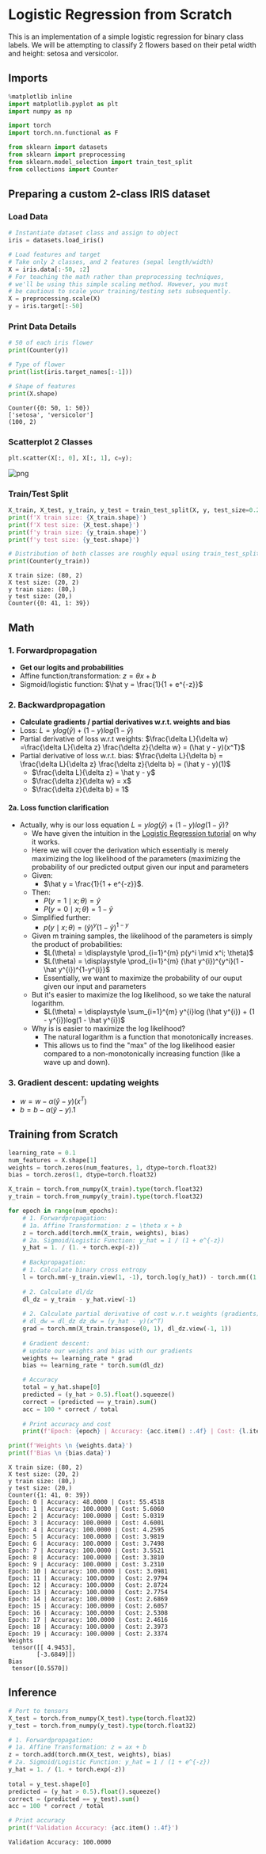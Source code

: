 # Logistic Regression from Scratch

This is an implementation of a simple logistic regression for binary class labels. We will be attempting to classify 2 flowers based on their petal width and height: setosa and versicolor.

## Imports


```python
%matplotlib inline
import matplotlib.pyplot as plt
import numpy as np

import torch
import torch.nn.functional as F

from sklearn import datasets
from sklearn import preprocessing
from sklearn.model_selection import train_test_split
from collections import Counter
```

## Preparing a custom 2-class IRIS dataset

### Load Data


```python
# Instantiate dataset class and assign to object
iris = datasets.load_iris()

# Load features and target
# Take only 2 classes, and 2 features (sepal length/width)
X = iris.data[:-50, :2]
# For teaching the math rather than preprocessing techniques,
# we'll be using this simple scaling method. However, you must
# be cautious to scale your training/testing sets subsequently.
X = preprocessing.scale(X)
y = iris.target[:-50] 
```

### Print Data Details


```python
# 50 of each iris flower
print(Counter(y))

# Type of flower
print(list(iris.target_names[:-1]))

# Shape of features
print(X.shape)
```

    Counter({0: 50, 1: 50})
    ['setosa', 'versicolor']
    (100, 2)


### Scatterplot 2 Classes


```python
plt.scatter(X[:, 0], X[:, 1], c=y);
```


![png](fromscratch_logistic_regression_files/fromscratch_logistic_regression_10_0.png)


### Train/Test Split


```python
X_train, X_test, y_train, y_test = train_test_split(X, y, test_size=0.2)
print(f'X train size: {X_train.shape}')
print(f'X test size: {X_test.shape}')
print(f'y train size: {y_train.shape}')
print(f'y test size: {y_test.shape}')

# Distribution of both classes are roughly equal using train_test_split function
print(Counter(y_train))
```

    X train size: (80, 2)
    X test size: (20, 2)
    y train size: (80,)
    y test size: (20,)
    Counter({0: 41, 1: 39})


## Math

### 1. Forwardpropagation
- **Get our logits and probabilities**
- Affine function/transformation: $z = \theta x + b$
- Sigmoid/logistic function: $\hat y = \frac{1}{1 + e^{-z}}$

### 2. Backwardpropagation
- **Calculate gradients / partial derivatives w.r.t. weights and bias**
- Loss: $L = ylog(\hat y) + (1-y) log (1 - \hat y)$
- Partial derivative of loss w.r.t weights: $\frac{\delta L}{\delta w} =\frac{\delta L}{\delta z} \frac{\delta z}{\delta w} = (\hat y - y)(x^T)$
- Partial derivative of loss w.r.t. bias: $\frac{\delta L}{\delta b} = \frac{\delta L}{\delta z} \frac{\delta z}{\delta b} = (\hat y - y)(1)$
    - $\frac{\delta L}{\delta z} = \hat y - y$
    - $\frac{\delta z}{\delta w} = x$
    - $\frac{\delta z}{\delta b} = 1$

#### 2a. Loss function clarification
- Actually, why is our loss equation $L = ylog(\hat y) + (1-y) log (1 - \hat y)$?
    - We have given the intuition in the [Logistic Regression tutorial](https://www.deeplearningwizard.com/deep_learning/practical_pytorch/pytorch_logistic_regression/#cross-entropy-function-d-for-2-class) on why it works.
    - Here we will cover the derivation which essentially is merely maximizing the log likelihood of the parameters (maximizing the probability of our predicted output given our input and parameters
    - Given:
        - $\hat y = \frac{1}{1 + e^{-z}}$.
    - Then:
        - $P(y=1 \mid x;\theta) = \hat y$
        - $P(y=0 \mid x;\theta) = 1 - \hat y$
    - Simplified further:
        - $p(y \mid x; \theta) = (\hat y)^y(1 - \hat y)^{1-y}$
    - Given m training samples, the likelihood of the parameters is simply the product of probabilities:
        - $L(\theta) = \displaystyle \prod_{i=1}^{m} p(y^i \mid x^i; \theta)$
        - $L(\theta) = \displaystyle \prod_{i=1}^{m} (\hat y^{i})^{y^i}(1 - \hat y^{i})^{1-y^{i}}$
        - Essentially, we want to maximize the probability of our ouput given our input and parameters
    - But it's easier to maximize the log likelihood, so we take the natural logarithm. 
        - $L(\theta) = \displaystyle \sum_{i=1}^{m} y^{i}log (\hat y^{i}) + (1 - y^{i})log(1 - \hat y^{i})$
    - Why is is easier to maximize the log likelihood?
        - The natural logarithm is a function that monotonically increases.
        - This allows us to find the "max" of the log likelihood easier compared to a non-monotonically increasing function (like a wave up and down).

### 3. Gradient descent: updating weights
- $w = w - \alpha (\hat y - y)(x^T)$
- $b = b - \alpha (\hat y - y).1$


## Training from Scratch


```python
learning_rate = 0.1
num_features = X.shape[1]
weights = torch.zeros(num_features, 1, dtype=torch.float32)
bias = torch.zeros(1, dtype=torch.float32)

X_train = torch.from_numpy(X_train).type(torch.float32)
y_train = torch.from_numpy(y_train).type(torch.float32)

for epoch in range(num_epochs):        
    # 1. Forwardpropagation:
    # 1a. Affine Transformation: z = \theta x + b
    z = torch.add(torch.mm(X_train, weights), bias)
    # 2a. Sigmoid/Logistic Function: y_hat = 1 / (1 + e^{-z})
    y_hat = 1. / (1. + torch.exp(-z))
    
    # Backpropagation:
    # 1. Calculate binary cross entropy 
    l = torch.mm(-y_train.view(1, -1), torch.log(y_hat)) - torch.mm((1 - y_train).view(1, -1), torch.log(1 - y_hat))
    
    # 2. Calculate dl/dz
    dl_dz = y_train - y_hat.view(-1)
    
    # 2. Calculate partial derivative of cost w.r.t weights (gradients)
    # dl_dw = dl_dz dz_dw = (y_hat - y)(x^T)
    grad = torch.mm(X_train.transpose(0, 1), dl_dz.view(-1, 1))
    
    # Gradient descent:
    # update our weights and bias with our gradients
    weights += learning_rate * grad
    bias += learning_rate * torch.sum(dl_dz)

    # Accuracy
    total = y_hat.shape[0]
    predicted = (y_hat > 0.5).float().squeeze()
    correct = (predicted == y_train).sum()
    acc = 100 * correct / total 
    
    # Print accuracy and cost
    print(f'Epoch: {epoch} | Accuracy: {acc.item() :.4f} | Cost: {l.item() :.4f}')

print(f'Weights \n {weights.data}')
print(f'Bias \n {bias.data}')
```

    X train size: (80, 2)
    X test size: (20, 2)
    y train size: (80,)
    y test size: (20,)
    Counter({1: 41, 0: 39})
    Epoch: 0 | Accuracy: 48.0000 | Cost: 55.4518
    Epoch: 1 | Accuracy: 100.0000 | Cost: 5.6060
    Epoch: 2 | Accuracy: 100.0000 | Cost: 5.0319
    Epoch: 3 | Accuracy: 100.0000 | Cost: 4.6001
    Epoch: 4 | Accuracy: 100.0000 | Cost: 4.2595
    Epoch: 5 | Accuracy: 100.0000 | Cost: 3.9819
    Epoch: 6 | Accuracy: 100.0000 | Cost: 3.7498
    Epoch: 7 | Accuracy: 100.0000 | Cost: 3.5521
    Epoch: 8 | Accuracy: 100.0000 | Cost: 3.3810
    Epoch: 9 | Accuracy: 100.0000 | Cost: 3.2310
    Epoch: 10 | Accuracy: 100.0000 | Cost: 3.0981
    Epoch: 11 | Accuracy: 100.0000 | Cost: 2.9794
    Epoch: 12 | Accuracy: 100.0000 | Cost: 2.8724
    Epoch: 13 | Accuracy: 100.0000 | Cost: 2.7754
    Epoch: 14 | Accuracy: 100.0000 | Cost: 2.6869
    Epoch: 15 | Accuracy: 100.0000 | Cost: 2.6057
    Epoch: 16 | Accuracy: 100.0000 | Cost: 2.5308
    Epoch: 17 | Accuracy: 100.0000 | Cost: 2.4616
    Epoch: 18 | Accuracy: 100.0000 | Cost: 2.3973
    Epoch: 19 | Accuracy: 100.0000 | Cost: 2.3374
    Weights 
     tensor([[ 4.9453],
            [-3.6849]])
    Bias 
     tensor([0.5570])


## Inference


```python
# Port to tensors
X_test = torch.from_numpy(X_test).type(torch.float32)
y_test = torch.from_numpy(y_test).type(torch.float32)

# 1. Forwardpropagation:
# 1a. Affine Transformation: z = ax + b
z = torch.add(torch.mm(X_test, weights), bias)
# 2a. Sigmoid/Logistic Function: y_hat = 1 / (1 + e^{-z})
y_hat = 1. / (1. + torch.exp(-z))
    
total = y_test.shape[0]
predicted = (y_hat > 0.5).float().squeeze()
correct = (predicted == y_test).sum()
acc = 100 * correct / total 

# Print accuracy
print(f'Validation Accuracy: {acc.item() :.4f}')
```

    Validation Accuracy: 100.0000

